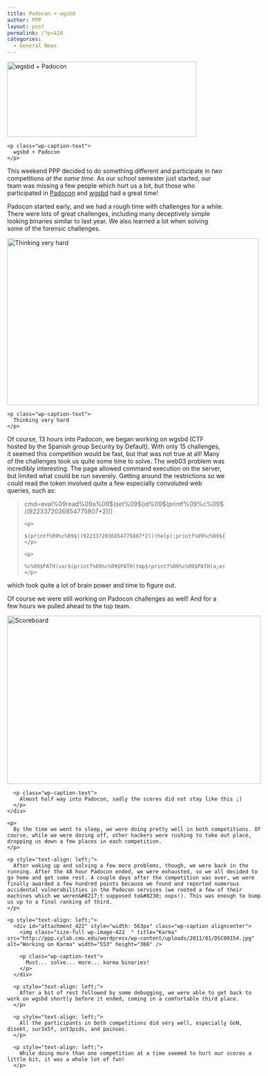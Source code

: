```yaml
---
title: Padocon + wgsbd
author: PPP
layout: post
permalink: /?p=418
categories:
  - General News
---
```

<p style="text-align: center;">
  <div id="attachment_421" style="width: 448px" class="wp-caption aligncenter">
    <img class="size-full wp-image-421 " title="wgsbd + Padocon" src="http://ppp.cylab.cmu.edu/wordpress/wp-content/uploads/2011/01/title.png" alt="wgsbd + Padocon" width="438" height="174" />
    
    <p class="wp-caption-text">
      wgsbd + Padocon
    </p>
  </div>
  
  <p>
    This weekend PPP decided to do something different and participate in <em>two</em> competitions <em>at the same time</em>. As our school semester just started, our team was missing a few people which hurt us a bit, but those who participated in <a href="http://padocon.org/conference2011/">Padocon</a> and <a href="http://www.securitybydefault.com/">wgsbd</a> had a great time!
  </p>
  
  <p>
    Padocon started early, and we had a rough time with challenges for a while. There were lots of great challenges, including many deceptively simple looking binaries similar to last year. We also learned a lot when solving some of the forensic challenges.
  </p>
  
  <div id="attachment_419" style="width: 592px" class="wp-caption aligncenter">
    <img class="size-full wp-image-419  " title="Thinking very hard" src="http://ppp.cylab.cmu.edu/wordpress/wp-content/uploads/2011/01/DSC00149.jpg" alt="Thinking very hard" width="582" height="386" />
    
    <p class="wp-caption-text">
      Thinking very hard
    </p>
  </div>
  
  <p>
    Of course, 13 hours into Padocon, we began working on wgsbd (CTF hosted by the Spanish group Security by Default). With only 15 challenges, it seemed this competition would be fast, but that was not true at all! Many of the challenges took us quite some time to solve. The web03 problem was incredibly interesting. The page allowed command execution on the server, but limited what could be run severely. Getting around the restrictions so we could read the token involved quite a few especially convoluted web queries, such as:
  </p>
  
  <blockquote>
    <p>
      cmd=eval%09read%09a%09$(set%09$(id%09$(printf%09%c%09$((9223372036854775807*2)))
    </p>
    
    <p>
      $(printf%09%c%09$((9223372036854775807*2)))help);printf%09%c%09${123})%09$(printf%09
    </p>
    
    <p>
      %c%09$PATH)var$(printf%09%c%09$PATH)tmp$(printf%09%c%09$PATH)a;echo%09$a
    </p>
  </blockquote>
  
  <p>
    which took quite a lot of brain power and time to figure out.
  </p>
  
  <p>
    Of course we were still working on Padocon challenges as well! And for a few hours we pulled ahead to the top team.
  </p>
  
  <p style="text-align: left;">
    <div id="attachment_420" style="width: 597px" class="wp-caption aligncenter">
      <img class="size-full wp-image-420 " title="Scoreboard" src="http://ppp.cylab.cmu.edu/wordpress/wp-content/uploads/2011/01/DSC00152.jpg" alt="Scoreboard" width="587" height="389" />
      
      <p class="wp-caption-text">
        Almost half way into Padocon, sadly the scores did not stay like this ;)
      </p>
    </div>
    
    <p>
      By the time we went to sleep, we were doing pretty well in both competitions. Of course, while we were dozing off, other hackers were rushing to take out place, dropping us down a few places in each competition.
    </p>
    
    <p style="text-align: left;">
      After waking up and solving a few more problems, though, we were back in the running. After the 48 hour Padocon ended, we were exhausted, so we all decided to go home and get some rest. A couple days after the competition was over, we were finally awarded a few hundred points because we found and reported numerous accidental vulnerabilities in the Padocon services (we rooted a few of their machines which we weren&#8217;t supposed to&#8230; oops!). This was enough to bump us up to a final ranking of third.
    </p>
    
    <p style="text-align: left;">
      <div id="attachment_422" style="width: 563px" class="wp-caption aligncenter">
        <img class="size-full wp-image-422  " title="Karma" src="http://ppp.cylab.cmu.edu/wordpress/wp-content/uploads/2011/01/DSC00154.jpg" alt="Working on Karma" width="553" height="366" />
        
        <p class="wp-caption-text">
          Must... solve... more... karma binaries!
        </p>
      </div>
      
      <p style="text-align: left;">
        After a bit of rest followed by some debugging, we were able to get back to work on wgsbd shortly before it ended, coming in a comfortable third place.
      </p>
      
      <p style="text-align: left;">
        All the participants in both competitions did very well, especially GoN, disekt, sur3x5f, int3pids, and painsec.
      </p>
      
      <p style="text-align: left;">
        While doing more than one competition at a time seemed to hurt our scores a little bit, it was a whole lot of fun!
      </p>